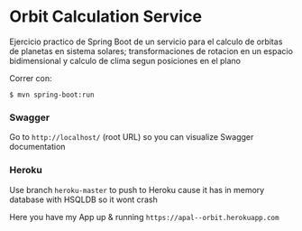 # Orbit Calculation Service

Ejercicio practico de Spring Boot de un servicio para el calculo de orbitas de planetas en sistema solares; transformaciones de rotacion en un espacio bidimensional y calculo de clima segun posiciones en el plano

Correr con:
```
$ mvn spring-boot:run
```

### Swagger
Go to ``http://localhost/`` (root URL) so you can visualize Swagger documentation

### Heroku
Use branch ``heroku-master`` to push to Heroku cause it has in memory database with HSQLDB so it wont crash

Here you have my App up & running ``https://apal--orbit.herokuapp.com``
